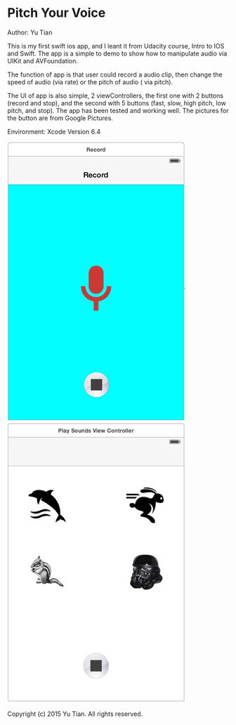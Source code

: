 # Pitch Your Voice

Author: Yu Tian

This is my first swift ios app, and I leant it from Udacity course, Intro to IOS and Swift. 
The app is a simple to demo to show how to manipulate audio via UIKit and AVFoundation.

The function of app is that user could record a audio clip, then change the speed of audio (via rate) 
or the pitch of audio ( via pitch). 

The UI of app is also simple, 2 viewControllers, the first one with 2 buttons (record and stop),
and the second with 5 buttons (fast, slow, high pitch, low pitch, and stop). The app has been tested
and working well. The pictures for the button are from Google Pictures.

Environment: Xcode Version 6.4

![Alt text](https://github.com/ytian90/PitchDemo/blob/master/fig1.jpg?raw=true "Optional Record View")
![Alt text](https://github.com/ytian90/PitchDemo/blob/master/fig2.jpg?raw=true "Optional Play View")

Copyright (c) 2015 Yu Tian. All rights reserved.
